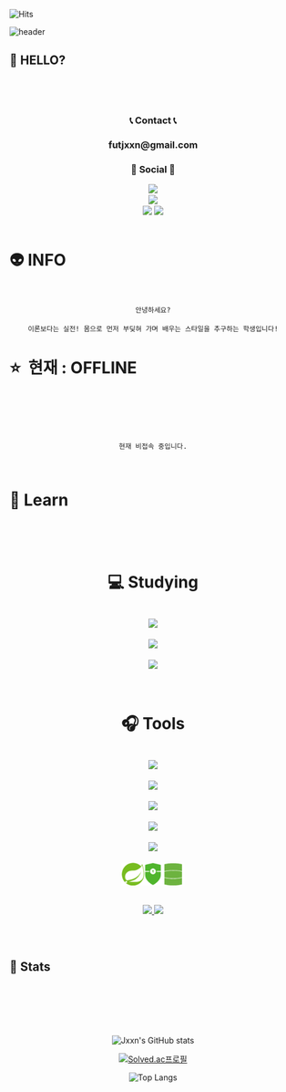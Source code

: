 <!-- 방문자 수 -->

![Hits](https://hits.seeyoufarm.com/api/count/incr/badge.svg?url=https%3A%2F%2Fgithub.com%2Fjxxn92&count_bg=%23CB3F7C&title_bg=%23555555&icon=smugmug.svg&icon_color=%23CB3F7C&title=Visitors&edge_flat=false)

<!-- 깃허브 페이지 헤드 꾸미기 -->

![header](https://capsule-render.vercel.app/api?type=waving&color=gradient&height=350&section=header&text=Jxxn's%20GitHub%20&fontAlign=50&fontAlignY=40&desc=Welcome%20&descAlign=75&descAlignY=50&animation=twinkling&fontSize=70)

<!-- 처음 페이지 -->

## 👻 HELLO? <br><br>

<p>
<br>
    <div align="center">
        <h3> 📞 Contact 📞 </h3>
        <h3><strong> futjxxn@gmail.com </strong></h3>
        <h3> 📣 Social 📣 </h3>
        <a href="https://velog.io/@jxxn92/posts" target="_blank"><img src="https://img.shields.io/badge/BLOG-CB3F7C?style=flat&logo=Ameba&logoColor=white"/></a>
        <br>
        <a href="https://jxxn92.tistory.com/" target="_blank"><img src="https://img.shields.io/badge/Tistory-000000?style=flat&logo=Tistory&logoColor=white"/></a>
        <br>
        <a href="https://www.instagram.com/" target="_blank"><img src="https://skillicons.dev/icons?i=instagram"/></a>
        <a href="https://discord.gg/" target="_blank"><img src="https://skillicons.dev/icons?i=discord"/></a>   
    </div>
    <br>
</p>

<!-- 정보 -->

# 👽 INFO

<p>
<br>
<div align="center">

```
안녕하세요?

이론보다는 실전! 몸으로 먼저 부딪혀 가며 배우는 스타일을 추구하는 학생입니다!

```

</div>
</p>

<!-- 상태 -->

# ⭐&nbsp; 현재 : OFFLINE <br><br>

<br>

<div align="center">

```

현재 비접속 중입니다.

```

</div>

<br>

<!-- 공부 -->

# 📗 Learn <br><br>

<div align="center">

<!--
<img src = "https://img.shields.io/badge/-C-black?style=flat&logo=c%2B%2B" style="height : auto; margin-left : 2px; margin-right : 2px;"/>
-->
<p align="center">
    <h1><strong><br> 💻 Studying <br></strong></h1>
    <br>
    <a href="https://skillicons.dev">
        <img src="https://skillicons.dev/icons?i=java,py,js,c,cpp" />
        <br><br>
        <img src="https://skillicons.dev/icons?i=html,css,bootstrap" />
        <br><br>
        <img src="https://skillicons.dev/icons?i=mysql,postgres,mongodb,redis" /> <!-- mariadb 추가 -->
    </a>
</p>

<p align="center">
    <h1><strong><br> 🎧 Tools <br></strong></h1>
    <br>
    <a href="https://skillicons.dev">
        <img src="https://skillicons.dev/icons?i=vscode,idea" />
        <br><br>
        <img src="https://skillicons.dev/icons?i=spring,gradle,hibernate,nginx" />
        <br><br>
        <img src="https://skillicons.dev/icons?i=django,flask" />
        <br><br>
        <img src="https://skillicons.dev/icons?i=github,docker,k8s,git" />
        <br><br>
        <img src="https://skillicons.dev/icons?i=discord,postman,notion" />
        <br><br>
        <div style="display: flex; justify-content: center; align-items: center;">
            <img src="https://raw.githubusercontent.com/ydmins/YdMinS/main/icons/spring.png" alt="spring" height="40px"/>
            <img src="https://raw.githubusercontent.com/ydmins/YdMinS/main/icons/spring-security.png" alt="spring security" height="40px"/>
            <img src="https://raw.githubusercontent.com/ydmins/YdMinS/main/icons/spring-data-jpa.png" alt="spring data jpa" height="40px"/>
        </div>
        <br><br>
        <img src="https://img.shields.io/badge/Jupyter-F37626?style=flat&logo=jupyter&logoColor=white"/>
        <img src="https://img.shields.io/badge/VMware-607078?style=flat&logo=vmware&logoColor=white"/>
        <br><br>
    </a>
</p>

<!-- <p>
    <code>
    	<img height="20"
        src="https://upload.wikimedia.org/wikipedia/commons/thumb/f/fb/Adobe_Illustrator_CC_icon.svg/1200px-Adobe_Illustrator_CC_icon.svg.png"
        style="max-width: 100%;">
     </code>
</p> -->

</div>

<br>

<!-- 상태 -->

## 👺 Stats <br><br>

<p>
<div align="center">
<br><br><br>

![Jxxn's GitHub stats](https://github-readme-stats.vercel.app/api?username=jxxn92&show_icons=true&theme=noctis_minimus)
<br>

<!-- ![Leetcode Stats](https://leetcode.card.workers.dev/?username=jxxn)
<br> -->

[![Solved.ac프로필](http://mazassumnida.wtf/api/v2/generate_badge?boj=jxxn)](https://solved.ac/jxxn)
<br>

![Top Langs](https://github-readme-stats.vercel.app/api/top-langs/?username=jxxn92&layout=compact)
<br>

</div>
</p>

<!-- <details>
  <summary> 🎁 </summary>

  # 깜짝선물

</details> -->

